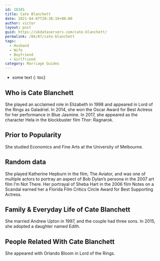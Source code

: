 ```yaml
---
id: 18101
title: Cate Blanchett
date: 2021-04-07T20:38:19+00:00
author: victor
layout: post
guid: https://ukdataservers.com/cate-blanchett/
permalink: /04/07/cate-blanchett
tags:
  - Husband
  - Wife
  - Boyfriend
  - Girlfriend
category: Marriage Guides
---
```


* some text
{: toc}


## Who is Cate Blanchett



She played an acclaimed role in Elizabeth in 1998 and appeared in Lord of the Rings as Galadriel. In 2014, she won the Oscar Award for Best Actress for her performance in Blue Jasmine. In 2017, she appeared as the character Hela in the blockbuster film Thor: Ragnarok. 

                
                
                
## Prior to Popularity



She studied Economics and Fine Arts at the University of Melbourne. 

                
                
                
## Random data



She played Katherine Hepburn in the film, The Aviator, and was one of multiple actors to portray an aspect of Bob Dylan&#8217;s persona in the 2007 art film I&#8217;m Not There. Her portrayal of Sheba Hart in the 2006 film Notes on a Scandal earned her a Florida Film Critics Circle Award for Best Supporting Actress. 

                
                
                
## Family & Everyday Life of Cate Blanchett



She married Andrew Upton in 1997, and the couple had three sons. In 2015, she adopted a daughter named Edith. 

                
                
                
## People Related With Cate Blanchett



She appeared with Orlando Bloom in Lord of the Rings. 

                
              
            
          
          
          